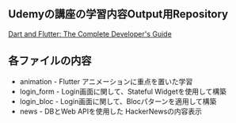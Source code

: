 ## Udemyの講座の学習内容Output用Repository
[Dart and Flutter: The Complete Developer's Guide](https://www.udemy.com/dart-and-flutter-the-complete-developers-guide/learn/v4/)

## 各ファイルの内容
* animation - Flutter アニメーションに重点を置いた学習
* login_form - Login画面に関して、Stateful Widgetを使用して構築
* login_bloc - Login画面に関して、Blocパターンを適用して構築 
* news - DBとWeb APIを使用した HackerNewsの内容表示

